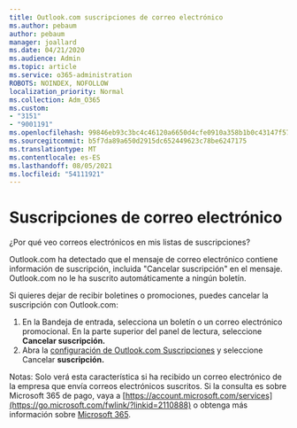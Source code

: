 ```yaml
---
title: Outlook.com suscripciones de correo electrónico
ms.author: pebaum
author: pebaum
manager: joallard
ms.date: 04/21/2020
ms.audience: Admin
ms.topic: article
ms.service: o365-administration
ROBOTS: NOINDEX, NOFOLLOW
localization_priority: Normal
ms.collection: Adm_O365
ms.custom:
- "3151"
- "9001191"
ms.openlocfilehash: 99846eb93c3bc4c46120a6650d4cfe0910a358b1b0c43147f5723d3e09b91fa4
ms.sourcegitcommit: b5f7da89a650d2915dc652449623c78be6247175
ms.translationtype: MT
ms.contentlocale: es-ES
ms.lasthandoff: 08/05/2021
ms.locfileid: "54111921"
---
```

# <a name="email-subscriptions"></a>Suscripciones de correo electrónico

¿Por qué veo correos electrónicos en mis listas de suscripciones?

Outlook.com ha detectado que el mensaje de correo electrónico contiene información de suscripción, incluida "Cancelar suscripción" en el mensaje. Outlook.com no le ha suscrito automáticamente a ningún boletín.

Si quieres dejar de recibir boletines o promociones, puedes cancelar la suscripción con Outlook.com:
1. En la Bandeja de entrada, selecciona un boletín o un correo electrónico promocional. En la parte superior del panel de lectura, seleccione **Cancelar suscripción.**
2. Abra la [configuración de Outlook.com Suscripciones](https://go.microsoft.com/fwlink/?linkid=2110887) y seleccione Cancelar **suscripción.**

Notas: Solo verá esta característica si ha recibido un correo electrónico de la empresa que envía correos electrónicos suscritos.
Si la consulta es sobre Microsoft 365 de pago, vaya a [https://account.microsoft.com/services](https://go.microsoft.com/fwlink/?linkid=2110888) o obtenga más información sobre [Microsoft 365](https://products.office.com/compare-all-microsoft-office-products?tab=1&WT.mc_id=PROD_OL-Web_Support_O365NewValue_Upgrade).
  